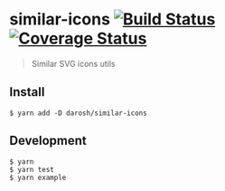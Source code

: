 # similar-icons [![Build Status](https://travis-ci.org/darosh/similar-icons.svg?branch=master)](https://travis-ci.org/darosh/similar-icons) [![Coverage Status](https://coveralls.io/repos/github/darosh/similar-icons/badge.svg?branch=master)](https://coveralls.io/github/darosh/similar-icons?branch=master)

> Similar SVG icons utils

## Install

```
$ yarn add -D darosh/similar-icons
```

## Development

```
$ yarn
$ yarn test
$ yarn example
```
